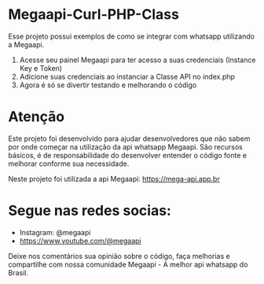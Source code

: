 # Megaapi-Curl-PHP-Class
Esse projeto possui exemplos de como se integrar com whatsapp utilizando a Megaapi.

1. Acesse seu painel Megaapi para ter acesso a suas credenciais (Instance Key e Token)
2. Adicione suas credenciais ao instanciar a Classe API no index.php
3. Agora é só se divertir testando e melhorando o código

# Atenção

Este projeto foi desenvolvido para ajudar desenvolvedores que não sabem por onde começar na utilização da api whatsapp Megaapi.
São recursos básicos, é de responsabilidade do desenvolver entender o código fonte e melhorar conforme sua necessidade.

Neste projeto foi utilizada a api Megaapi: https://mega-api.app.br

# Segue nas redes socias:

- Instagram: @megaapi
- https://www.youtube.com/@megaapi

Deixe nos comentários sua opinião sobre o código, faça melhorias e compartilhe com nossa comunidade Megaapi - A melhor api whatsapp do Brasil.
